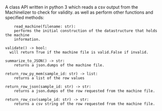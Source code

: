 A class API written in python 3 which reads a csv output from the Machinelizer 
	to check for validity. as well as perform other functions and specified
	methods:

		read_machine(filename: str):
		performs the initial construction of the datastructure that holds the machine 
		information.

	validate() -> bool:
      will return True if the machine file is valid.False if invalid.

	summarize_to_JSON() -> str:
		returns a json.dumps of the machine file.

	return_row_py_mem(sample_id: str) -> list:
		returns a list of the row values

	return_row_json(sample_id: str) -> str:
		returns a json.dumps of the row requested from the machine file.

	return_row_csv(sample_id: str) -> str:
		returns a csv string of the row requested from the machine file.
